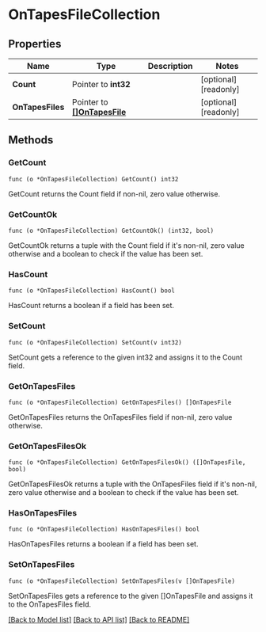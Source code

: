 # OnTapesFileCollection

## Properties

Name | Type | Description | Notes
------------ | ------------- | ------------- | -------------
**Count** | Pointer to **int32** |  | [optional] [readonly] 
**OnTapesFiles** | Pointer to [**[]OnTapesFile**](on_tapes_file.md) |  | [optional] [readonly] 

## Methods

### GetCount

`func (o *OnTapesFileCollection) GetCount() int32`

GetCount returns the Count field if non-nil, zero value otherwise.

### GetCountOk

`func (o *OnTapesFileCollection) GetCountOk() (int32, bool)`

GetCountOk returns a tuple with the Count field if it's non-nil, zero value otherwise
and a boolean to check if the value has been set.

### HasCount

`func (o *OnTapesFileCollection) HasCount() bool`

HasCount returns a boolean if a field has been set.

### SetCount

`func (o *OnTapesFileCollection) SetCount(v int32)`

SetCount gets a reference to the given int32 and assigns it to the Count field.

### GetOnTapesFiles

`func (o *OnTapesFileCollection) GetOnTapesFiles() []OnTapesFile`

GetOnTapesFiles returns the OnTapesFiles field if non-nil, zero value otherwise.

### GetOnTapesFilesOk

`func (o *OnTapesFileCollection) GetOnTapesFilesOk() ([]OnTapesFile, bool)`

GetOnTapesFilesOk returns a tuple with the OnTapesFiles field if it's non-nil, zero value otherwise
and a boolean to check if the value has been set.

### HasOnTapesFiles

`func (o *OnTapesFileCollection) HasOnTapesFiles() bool`

HasOnTapesFiles returns a boolean if a field has been set.

### SetOnTapesFiles

`func (o *OnTapesFileCollection) SetOnTapesFiles(v []OnTapesFile)`

SetOnTapesFiles gets a reference to the given []OnTapesFile and assigns it to the OnTapesFiles field.


[[Back to Model list]](../README.md#documentation-for-models) [[Back to API list]](../README.md#documentation-for-api-endpoints) [[Back to README]](../README.md)


